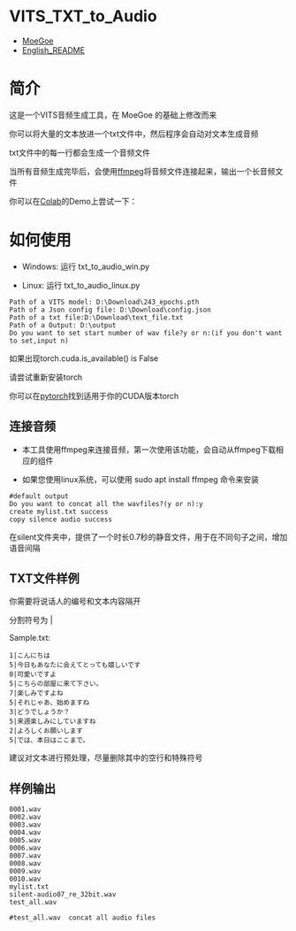 # VITS_TXT_to_Audio
- [MoeGoe](https://github.com/CjangCjengh/MoeGoe)
- [English_README](https://github.com/alphanemeless/VITS_TXT_to_Audio/blob/main/EN_README.md)

# 简介
 
 这是一个VITS音频生成工具，在 MoeGoe 的基础上修改而来
 
 你可以将大量的文本放进一个txt文件中，然后程序会自动对文本生成音频
 
 txt文件中的每一行都会生成一个音频文件
 
 当所有音频生成完毕后，会使用[ffmpeg](https://ffmpeg.org/)将音频文件连接起来，输出一个长音频文件
 
 你可以在[Colab](https://colab.research.google.com/drive/1ha1t0vVO0Bg-2vQXyv0wm5VaMt_yDGtZ?usp=sharing)的Demo上尝试一下：

# 如何使用
- Windows: 运行 txt_to_audio_win.py

- Linux: 运行 txt_to_audio_linux.py
```
Path of a VITS model: D:\Download\243_epochs.pth
Path of a Json config file: D:\Download\config.json
Path of a txt file:D:\Download\text_file.txt
Path of a Output: D:\output
Do you want to set start number of wav file?y or n:(if you don't want to set,input n)
```
如果出现torch.cuda.is_available() is False

请尝试重新安装torch

你可以在[pytorch](https://pytorch.org/get-started/locally/)找到适用于你的CUDA版本torch

## 连接音频
- 本工具使用ffmpeg来连接音频，第一次使用该功能，会自动从ffmpeg下载相应的组件

- 如果您使用linux系统，可以使用 sudo apt install ffmpeg 命令来安装

```
#default output
Do you want to concat all the wavfiles?(y or n):y
create mylist.txt success
copy silence audio success
```

在silent文件夹中，提供了一个时长0.7秒的静音文件，用于在不同句子之间，增加语音间隔

## TXT文件样例
你需要将说话人的编号和文本内容隔开

分割符号为 | 

Sample.txt:
```
1|こんにちは
5|今日もあなたに会えてとっても嬉しいです
0|可愛いですよ
5|こちらの部屋に来て下さい。
7|楽しみですよね
5|それじゃあ、始めますね
3|どうでしょうか？
5|来週楽しみにしていますね
2|よろしくお願いします
5|では、本日はここまで。
```
建议对文本进行预处理，尽量删除其中的空行和特殊符号

## 样例输出
```
0001.wav
0002.wav
0003.wav
0004.wav
0005.wav
0006.wav
0007.wav
0008.wav
0009.wav
0010.wav
mylist.txt
silent-audio07_re_32bit.wav
test_all.wav

#test_all.wav  concat all audio files
```
